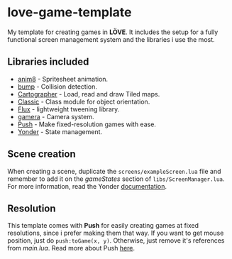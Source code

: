 # love-game-template
My template for creating games in **LÖVE**. It includes the setup for a fully functional screen management system and the libraries i use the most.

## Libraries included
* [anim8](https://github.com/kikito/anim8) - Spritesheet animation.
* [bump](https://github.com/kikito/bump.lua) - Collision detection.
* [Cartographer](https://github.com/tesselode/cartographer) - Load, read and draw Tiled maps.
* [Classic](https://github.com/rxi/classic/) - Class module for object orientation.
* [Flux](https://github.com/rxi/flux/) - lightweight tweening library.
* [gamera](https://github.com/kikito/gamera) - Camera system.
* [Push](https://github.com/Ulydev/push) - Make fixed-resolution games with ease.
* [Yonder](https://github.com/thenerdie/Yonder) - State management.

## Scene creation
When creating a scene, duplicate the ```screens/exampleScreen.lua``` file and remember to add it on the *gameStates* section of ```libs/ScreenManager.lua```. For more information, read the Yonder [documentation](https://github.com/thenerdie/Yonder).

## Resolution
This template comes with **Push** for easily creating games at fixed resolutions, since i prefer making them that way. If you want to get mouse position, just do ```push:toGame(x, y)```. Otherwise, just remove it's references from *main.lua*. Read more about Push [here](https://github.com/Ulydev/push).